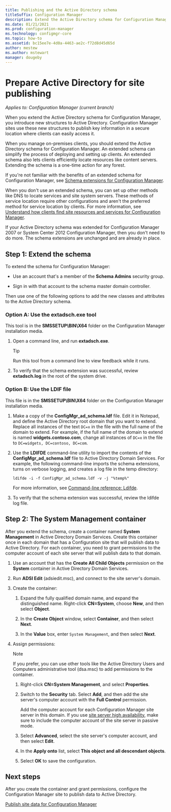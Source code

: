 ```yaml
---
title: Publishing and the Active Directory schema
titleSuffix: Configuration Manager
description: Extend the Active Directory schema for Configuration Manager to simplify the process of deploying and configuring clients.
ms.date: 01/21/2021
ms.prod: configuration-manager
ms.technology: configmgr-core
ms.topic: how-to
ms.assetid: bc15ee7e-4d0a-4463-ae2c-f72d8d45d65d
author: mestew
ms.author: mstewart
manager: dougeby
---
```


# Prepare Active Directory for site publishing

*Applies to: Configuration Manager (current branch)*

When you extend the Active Directory schema for Configuration Manager, you introduce new structures to Active Directory. Configuration Manager sites use these new structures to publish key information in a secure location where clients can easily access it.

When you manage on-premises clients, you should extend the Active Directory schema for Configuration Manager. An extended schema can simplify the process of deploying and setting up clients. An extended schema also lets clients efficiently locate resources like content servers. Extending the schema is a one-time action for any forest.

If you're not familiar with the benefits of an extended schema for Configuration Manager, see [Schema extensions for Configuration Manager](../../../core/plan-design/network/schema-extensions.md).

When you don't use an extended schema, you can set up other methods like DNS to locate services and site system servers. These methods of service location require other configurations and aren't the preferred method for service location by clients. For more information, see [Understand how clients find site resources and services for Configuration Manager](../../../core/plan-design/hierarchy/understand-how-clients-find-site-resources-and-services.md).

If your Active Directory schema was extended for Configuration Manager 2007 or System Center 2012 Configuration Manager, then you don't need to do more. The schema extensions are unchanged and are already in place.

## Step 1: Extend the schema

To extend the schema for Configuration Manager:

- Use an account that's a member of the **Schema Admins** security group.

- Sign in with that account to the schema master domain controller.

Then use one of the following options to add the new classes and attributes to the Active Directory schema.

### Option A: Use the extadsch.exe tool

This tool is in the **SMSSETUP\BIN\X64** folder on the Configuration Manager installation media.

1. Open a command line, and run **extadsch.exe**.

    > [!TIP]
    > Run this tool from a command line to view feedback while it runs.

1. To verify that the schema extension was successful, review **extadsch.log** in the root of the system drive.

### Option B: Use the LDIF file

This file is in the **SMSSETUP\BIN\X64** folder on the Configuration Manager installation media.

1. Make a copy of the **ConfigMgr_ad_schema.ldf** file. Edit it in Notepad, and define the Active Directory root domain that you want to extend. Replace all instances of the text `DC=x` in the file with the full name of the domain to extend. For example, if the full name of the domain to extend is named **widgets.contoso.com**, change all instances of `DC=x` in the file to `DC=widgets, DC=contoso, DC=com`.

1. Use the **LDIFDE** command-line utility to import the contents of the **ConfigMgr_ad_schema.ldf** file to Active Directory Domain Services. For example, the following command-line imports the schema extensions, turns on verbose logging, and creates a log file in the temp directory:

    `ldifde -i -f ConfigMgr_ad_schema.ldf -v -j "%temp%"`

    For more information, see [Command-line reference: Ldifde](/previous-versions/windows/it-pro/windows-server-2012-r2-and-2012/cc731033(v=ws.11)).

1. To verify that the schema extension was successful, review the ldifde log file.

## Step 2: The System Management container

After you extend the schema, create a container named **System Management** in Active Directory Domain Services. Create this container once in each domain that has a Configuration  site that will publish data to Active Directory. For each container, you need to grant permissions to the computer account of each site server that will publish data to that domain.

1. Use an account that has the **Create All Child Objects** permission on the **System** container in Active Directory Domain Services.

1. Run **ADSI Edit** (adsiedit.msc), and connect to the site server's domain.

1. Create the container:

    1. Expand the fully qualified domain name, and expand the distinguished name. Right-click **CN=System**, choose **New**, and then select **Object**.

    1. In the **Create Object** window, select **Container**, and then select **Next**.

    1. In the **Value** box, enter `System Management`, and then select **Next**.

1. Assign permissions:

    > [!NOTE]
    > If you prefer, you can use other tools like the Active Directory Users and Computers administrative tool (dsa.msc) to add permissions to the container.

    1. Right-click **CN=System Management**, and select **Properties**.

    1. Switch to the **Security** tab. Select **Add**, and then add the site server's computer account with the **Full Control** permission.

        Add the computer account for each Configuration Manager site server in this domain. If you use [site server high availability](../../servers/deploy/configure/site-server-high-availability.md), make sure to include the computer account of the site server in passive mode.

    1. Select **Advanced**, select the site server's computer account, and then select **Edit**.

    1. In the **Apply onto** list, select **This object and all descendant objects**.

    1. Select **OK** to save the configuration.

## Next steps

After you create the container and grant permissions, configure the Configuration Manager site to publish data to Active Directory.

[Publish site data for Configuration Manager](../../../core/servers/deploy/configure/publish-site-data.md)
